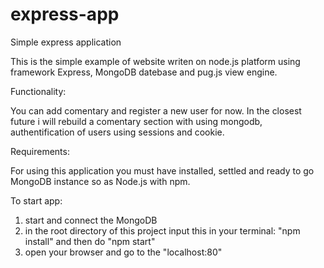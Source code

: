 # express-app
Simple express application

This is the simple example of website writen on node.js platform using framework Express, MongoDB datebase and pug.js view engine.

Functionality:

You can add comentary and register a new user for now.
In the closest future i will rebuild a comentary section with using mongodb, authentification of users using sessions and cookie.

Requirements:

For using this application you must have installed, settled and ready to go MongoDB instance so as Node.js with npm.

To start app:

1) start and connect the MongoDB
2) in the root directory of this project input this in your terminal: "npm install" and then do "npm start"
3) open your browser and go to the "localhost:80"
